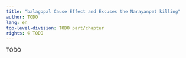 ```yaml
---
title: "balagopal Cause Effect and Excuses the Narayanpet killing"
author: TODO
lang: en
top-level-division: TODO part/chapter
rights: © TODO
---
```


TODO

